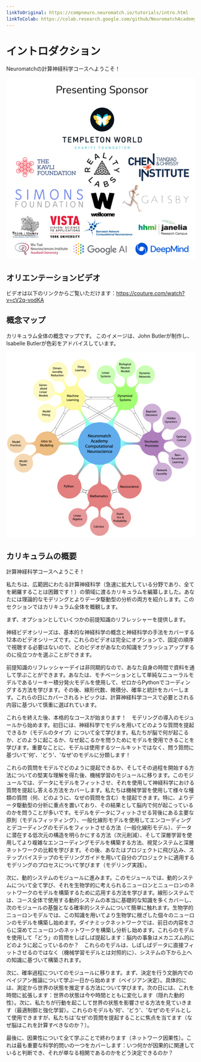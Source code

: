 ```yaml
---
linkToOriginal: https://compneuro.neuromatch.io/tutorials/intro.html
linkToColab: https://colab.research.google.com/github/NeuromatchAcademy/course-content/blob/master/tutorials/intro/intro.ipynb
---
```

# イントロダクション
Neuromatchの計算神経科学コースへようこそ！

<img class="bg-white" src="./assets/sponsors.png" alt="スポンサーロゴ一覧" />

## オリエンテーションビデオ
ビデオは以下のリンクからご覧いただけます：https://couture.com/watch?v=cV2q-vodKA
<YouTube id="cV2q-vpdKUA" />

## 概念マップ
カリキュラム全体の概念マップです。
このイメージは、John Butlerが制作し、Isabelle Butlerが色彩をアドバイスしています。

![](./assets/concept_map.png)

## カリキュラムの概要
計算神経科学コースへようこそ！

私たちは、広範囲にわたる計算神経科学（急速に拡大している分野であり、全てを網羅することは困難です！）の領域に渡るカリキュラムを編纂しました。あなたには理論的なモデリングとよりデータ駆動型の分析の両方を紹介します。このセクションではカリキュラム全体を概観します。

まず、オプションとしていくつかの前提知識のリフレッシャーを提供します。

神経ビデオシリーズは、基本的な神経科学の概念と神経科学の手法をカバーする12本のビデオシリーズです。これらのビデオは完全にオプションで、固定の順序で視聴する必要はないので、どのビデオがあなたの知識をブラッシュアップするのに役立つかを選ぶことができます。

前提知識のリフレッシャーデイは非同期的なので、あなた自身の時間で資料を通して学ぶことができます。あなたは、モチベーションとして単純なニューラルモデルであるリーキー積分発火モデルを使用して、ゼロからPythonでコーディングする方法を学びます。その後、線形代数、微積分、確率と統計をカバーします。これらの日にカバーされるトピックは、計算神経科学コースで必要とされる内容に基づいて慎重に選ばれています。

これらを終えた後、本格的なコースが始まります！　モデリングの導入のモジュールから始めます。初日には、神経科学でモデルを用いてどのような質問を提起できるか（モデルのタイプ）について全て学びます。私たちが脳で何が起こるか、どのように起こるか、なぜ起こるかを問うためにモデルを使用できることを学びます。重要なことに、モデルは使用するツールキットではなく、問う質問に基づいて'何'、'どう'、'なぜ'のモデルに分類します！

これらの質問をモデルでどのように提起できるか、そしてその過程を開始する方法についての堅実な理解を得た後、機械学習のモジュールに移ります。このモジュールでは、データにモデルをフィットさせ、それを使用して神経科学における質問を提起し答える方法をカバーします。私たちは機械学習を使用して様々な種類の質問（何、どのように、なぜの質問を含む）を提起できます。特に、よりデータ駆動型の分析に重点を置いており、その結果として脳内で何が起こっているのかを問うことが多いです。モデルをデータにフィットさせる背後にある主要な原則（モデルフィッティング）、一般化線形モデルを使用してエンコーディングとデコーディングのモデルをフィットさせる方法（一般化線形モデル）、データに潜在する低次元の構造を明らかにする方法（次元削減）、そして深層学習を使用してより複雑なエンコーディングモデルを構築する方法、視覚システムと深層ネットワークの比較を学びます。その後、あなたはプロジェクトに飛び込み、ステップバイステップのモデリングガイドを用いて自分のプロジェクトに適用するモデリングのプロセスについて学びます（モデリング実践）。

次に、動的システムのモジュールに進みます。このモジュールでは、動的システムについて全て学び、それを生物学的に考えられるニューロンとニューロンのネットワークのモデルを構築するために応用する方法を学びます。線形システムでは、コース全体で使用する動的システムの本当に基礎的な知識を多くカバーし、次のモジュールの基盤となる確率的システムについて簡単に触れます。生物学的ニューロンモデルでは、この知識を用いてより生物学に根ざした個々のニューロンのモデルを構築し始めます。ダイナミックネットワークでは、前日の内容をさらに深めてニューロンのネットワークを構築し分析し始めます。これらのモデルを使用して「どう」の質問をしばしば提起します：脳内の事象はメカニズム的にどのように起こっているのか？　これらのモデルは、しばしばデータに直接フィットさせるのではなく（機械学習モデルとは対照的に）、システムの下から上への知識に基づいて構築されます。

次に、確率過程についてのモジュールに移ります。まず、決定を行う文脈内でのベイジアン推論について学ぶ一日から始めます（ベイジアン決定）。具体的には、測定から世界の状態を推定する方法について学びます。次の日には、これを時間に拡張します：世界の状態は今や時間とともに変化します（隠れた動的性）。次に、私たちが行動を起こして世界の状態を影響させる方法を見ていきます（最適制御と強化学習）。これらのモデルも'何'、'どう'、'なぜ'のモデルとして使用できますが、私たちは'なぜ'の質問を提起することに焦点を当てます（なぜ脳はこれを計算すべきなのか？）。

最後に、因果性について全て学ぶことで終わります（ネットワーク因果性）。これは最も重要な科学的問いの一つをカバーします：いつ何かが因果的に関連していると判断でき、それが単なる相関であるのかをどう決定できるのか？